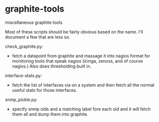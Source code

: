 # graphite-tools
miscellaneous graphite tools


Most of these scripts should be fairly obvious based on the name. I'll document a few that are less so.

check_graphite.py:
- fetch a datapoint from graphite and massage it into nagios format for monitoring tools that speak nagios (icinga, zenoss, and of course nagios.) Also does thresholding built in.

interface-stats.py:
- fetch the list of interfaces via on a system and then fetch all the normal useful stats for those interfaces.

snmp_pickle.py:
- specify snmp oids and a matching label fore each oid and it will fetch them all and dump them into graphite.


